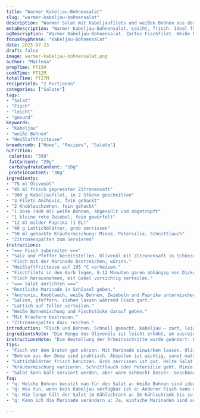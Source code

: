 ```yaml
---
title: "Warmer Kabeljau-Bohnensalat"
slug: "warmer-kabeljau-bohnensalat"
description: "Warmer Salat mit Kabeljaufilets und weißen Bohnen aus der Heißluftfritteuse. Olivenöl, Zitronensaft, kleingehackter Knoblauch und milder Paprika verbinden sich mit einer Kräutermischung aus Minze, Petersilie und Schnittlauch. Die Bohnen werden mit Anchovispaste verfeinert, Schalotten geben feine Säurenoten. Das Gericht ist gluten-, milch- und ei-frei. Schnell gemacht. Fischfilets bei 195 °C gegart für etwa 8-12 Minuten, zerfallen vorsichtig mit der Gabel. Dazu knackiger Lattich als Basis, Zitronenspalten zum Servieren. Aromatisch, frisch, leicht – Salat als Hauptmahlzeit. Kombiniert warmen Fisch und marinierte Bohnen, ideal für den Sommer oder wenn man sich was Leichtes wünscht."
metaDescription: "Warmer Kabeljau-Bohnensalat. Leicht, frisch. Ideal für den Sommer. Zartes Filet und cremige Bohnen. Schnell zubereitet."
ogDescription: "Warmer Kabeljau-Bohnensalat. Zartes Fischfilet. Weiße Bohnen. Frische Kräuter. Perfekt für eine leichte Hauptmahlzeit im Sommer."
focusKeyphrase: "Kabeljau-Bohnensalat"
date: 2025-07-23
draft: false
image: warmer-kabeljau-bohnensalat.png
author: "Marlena"
prepTime: PT15M
cookTime: PT12M
totalTime: PT27M
recipeYield: "2 Portionen"
categories: ["Salate"]
tags:
- "Salat"
- "Fisch"
- "leicht"
- "gesund"
keywords:
- "Kabeljau"
- "weiße Bohnen"
- "Heißluftfritteuse"
breadcrumb: ["Home", "Recipes", "Salate"]
nutrition: 
 calories: "350"
 fatContent: "20g"
 carbohydrateContent: "18g"
 proteinContent: "30g"
ingredients:
- "75 ml Olivenöl"
- "45 ml frisch gepresster Zitronensaft"
- "300 g Kabeljaufilet, in 2 Stücke geschnitten"
- "3 Filets Anchovis, fein gehackt"
- "2 Knoblauchzehen, fein gehackt"
- "1 Dose (400 ml) weiße Bohnen, abgespült und abgetropft"
- "1 kleine rote Zwiebel, fein gewürfelt"
- "12 ml milder Paprika (1 EL)"
- "40 g Lattichblätter, grob zerrissen"
- "50 ml gehackte Kräutermischung: Minze, Petersilie, Schnittlauch"
- "Zitronenspalten zum Servieren"
instructions:
- "=== Fisch zubereiten ==="
- "Salz und Pfeffer bereitstellen. Olivenöl mit Zitronensaft in Schüssel mischen, 30 ml Marinade abnehmen."
- "Fisch mit der Marinade bestreichen, würzen."
- "Heißluftfritteuse auf 195 °C vorheizen."
- "Fischfilets in den Korb legen, 8-12 Minuten garen abhängig von Dicke."
- "Fisch herausnehmen, mit Gabel vorsichtig zerteilen."
- "=== Salat anrichten ==="
- "Restliche Marinade in Schüssel geben."
- "Anchovis, Knoblauch, weiße Bohnen, Zwiebeln und Paprika untermischen."
- "Salzen, pfeffern, ziehen lassen während Fisch gart."
- "Lattich auf Teller verteilen."
- "Weiße Bohnemischung und Fischstücke darauf geben."
- "Mit Kräutern bestreuen."
- "Zitronenspalten dazu reichen."
introduction: "Fisch und Bohnen. Schnell gemacht. Kabeljau – zart, leicht zerfallen. Weiße Bohnen, cremig, sauer durch Paprika und Zitronensaft, salzig durch Anchovis. Heißluftfritteuse kocht ohne viel Fett, bleibt gesund. Lattich als Basis da, frisch, knackig. Kleiner Kräutermix bringt Aroma. Knoblauch – nicht zu viel, gibt Würze. Zwiebeln fein, nicht zu aggressiv. Zitronenspalten zum Drübergeben. Nicht aufwändig, kein großer Schnickschnack, einfach schlank. Salat als Hauptgericht für Tage, wenn wenig Zeit. Je länger der Salat zieht, desto besser. Ideal wenn der Sommer kommt, leicht und gut sättigend. Keine Milch, keine Nüsse, ohne Gluten auch. Perfekte Kombination von Texturen. Kabeljau geht auch mit anderen weißen Fischen. Bohnen aus der Dose – spart Zeit. "
ingredientsNote: "Die Menge des Olivenöls ist leicht erhöht, um ausreichend Marinade für den Fisch und die Bohnenmischung zu haben. Zitronensaft etwas reduziert für ausgeglichenen Geschmack ohne zu viel Säure. Kabeljau als Alternative zum ursprünglichen Heilbuttfilet. Anchovispaste ersetzt durch klein gehackte ganze Anchovis für intensiveren Geschmack und mehr Textur. Schalotten durch rote Zwiebel ersetzt für milderen, aber süßlichen Nachgeschmack. Paprika bleibt mild, aber genaue Menge auf Esslöffel angepasst. Lattichmenge etwas verringert, damit die Proteinquelle im Vordergrund steht. Kräutermischung mit Schnittlauch ergänzt, bringt leichten Zwiebelton. Frische Zitronenspalten bieten variablen Säuregrad bei Tisch. Zutaten abgestimmt für saisonalen und leichten Genuss, ohne Milchprodukte und Gluten."
instructionsNote: "Die Bestellung der Arbeitsschritte wurde geändert: Erst die Marinade mischen, dann Fisch vorbereiten. Heißluftfritteuse auf 195 Grad – leicht abgesenkt im Vergleich zum Original wegen Fischdicke, Garzeit auf 8 bis 12 Minuten gesetzt (statt 9-10). Fisch nach dem Garen zerfallen – vorsichtig greifen, damit nicht zu stark zerfällt. Während Fisch gart, die Salatmischung vorbereiten, Ziehzeit nutzen für Geschmackstiefe. Bohnen, Anchovis, Knoblauch, Zwiebel zusammen mit Paprika in Restmarinade einlegen. Alles gut mischen, salzen, pfeffern – nicht zu viel, da Anchovis salzen. Am Ende Lattich auf Teller, Bohnengemisch und Fisch darauf. Kräuter darüberstreuen, mit Zitronenspalten servieren. Nicht rühren nach Anrichten, um Struktur zu bewahren. Salat lauwarm essen – nicht kalt, nicht ganz heiß."
tips:
- "Fisch vor dem Braten gut würzen. Mit Marinade einwirken lassen. Olivenöl und Zitrone mischen. Minimale Garzeit einhalten. Fischstücke dürfen zart bleiben. Heißluftfritteuse ist optimal. Nur ein bisschen Fett nötig."
- "Bohnen aus der Dose sind praktisch. Abspülen ist wichtig, sonst matschig. Anchovis geben Würze. Aber: Achtung, sind salzig. Reduziere Salzen in der Marinade. Knoblauch hinzufügen. Gibt dem Salat mehr Tiefe."
- "Lattichblätter frisch benutzen. Grob zerrissen ist gut. Halte Salat zusammen. Zwiebeln mild sind wichtig. Rote Zwiebel schmeckt besser als andere. Das süße Aroma harmoniert gut. Ziehzeit für den Salat nutzt die Aromen."
- "Kräutermischung variieren. Schnittlauch oder Petersilie geht. Minze ist überraschend gut dazu. Frische Kräuter machen den Unterschied. Mit Zitronenspalten servieren. Bietet variable Säure nach Geschmack. Am besten gleich frisch essen."
- "Salat kann kalt serviert werden, aber warm schmeckt besser. Geschmack intensiver. Portionen schnell zubereiten. Baguette passt gut dazu. Glutenfreie Alternativen sind auch möglich. Mal ausprobieren."
faq:
- "q: Welche Bohnen benutzt man für den Salat a: Weiße Bohnen sind ideal. Aus der Dose, gut abgetropft. Tiefgefrorene Bohnen gehen auch. Kochzeit verlängern. Besser aber mit Dosenbohnen."
- "q: Was tun, wenn kein Kabeljau verfügbar ist a: Anderer Fisch kann verwendet werden. Heilbutt, Zander oder sogar Lachs. Garzeit anpassen, wenn dünner. Leicht bleiben beim Garen, nicht zu trocken."
- "q: Wie lange hält der Salat im Kühlschrank a: Im Kühlschrank bis zu zwei Tage aufbewahren. Besser aber frisch essen. Aromen im Kühlschrank verändern sich. Lattich wird schnell schlaff und matschig."
- "q: Kann ich die Marinade verändern a: Ja, einfache Marinaden sind anpassbar. Mehr Zitrone für mehr Säure. Oder weniger Knoblauch, wenn kritisch. Variiere mit Essig oder anderen Ölen."

---
```

